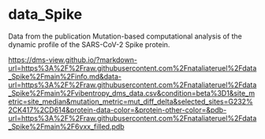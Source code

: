 # data_Spike

Data from the publication Mutation-based computational analysis of the dynamic profile of the SARS-CoV-2 Spike protein.

<https://dms-view.github.io/?markdown-url=https%3A%2F%2Fraw.githubusercontent.com%2Fnataliateruel%2Fdata_Spike%2Fmain%2Finfo.md&data-url=https%3A%2F%2Fraw.githubusercontent.com%2Fnataliateruel%2Fdata_Spike%2Fmain%2Fvibentropy_dms_data.csv&condition=beta%3D1&site_metric=site_median&mutation_metric=mut_diff_delta&selected_sites=G232%2CK417%2CD614&protein-data-color=&protein-other-color=&pdb-url=https%3A%2F%2Fraw.githubusercontent.com%2Fnataliateruel%2Fdata_Spike%2Fmain%2F6vxx_filled.pdb>
